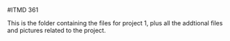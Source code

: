 #ITMD 361

This is the folder containing the files for project 1, plus all the addtional files and pictures related to the project.
